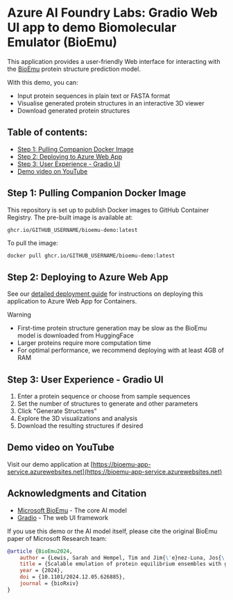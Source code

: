 # Azure AI Foundry Labs: Gradio Web UI app to demo Biomolecular Emulator (BioEmu)
This application provides a user-friendly Web interface for interacting with the [BioEmu](https://github.com/microsoft/bioemu) protein structure prediction model.

With this demo, you can:
- Input protein sequences in plain text or FASTA format
- Visualise generated protein structures in an interactive 3D viewer
- Download generated protein structures

## Table of contents:
- [Step 1: Pulling Companion Docker Image]()
- [Step 2: Deploying to Azure Web App]()
- [Step 3: User Experience - Gradio UI]()
- [Demo video on YouTube]()

## Step 1: Pulling Companion Docker Image
This repository is set up to publish Docker images to GitHub Container Registry. The pre-built image is available at:

```
ghcr.io/GITHUB_USERNAME/bioemu-demo:latest
```

To pull the image:

```bash
docker pull ghcr.io/GITHUB_USERNAME/bioemu-demo:latest
```

## Step 2: Deploying to Azure Web App
See our [detailed deployment guide](DEPLOYMENT.md) for instructions on deploying this application to Azure Web App for Containers.

> [!WARNING]
> - First-time protein structure generation may be slow as the BioEmu model is downloaded from HuggingFace
> - Larger proteins require more computation time
> - For optimal performance, we recommend deploying with at least 4GB of RAM

## Step 3: User Experience - Gradio UI
1. Enter a protein sequence or choose from sample sequences
2. Set the number of structures to generate and other parameters
3. Click "Generate Structures"
4. Explore the 3D visualizations and analysis
5. Download the resulting structures if desired

## Demo video on YouTube
Visit our demo application at [https://bioemu-app-service.azurewebsites.net](https://bioemu-app-service.azurewebsites.net)

## Acknowledgments and Citation
- [Microsoft BioEmu](https://github.com/microsoft/bioemu) - The core AI model
- [Gradio](https://gradio.app/) - The web UI framework

If you use this demo or the AI model itself, please cite the original BioEmu paper of Microsoft Research team:
```bibtex
@article {BioEmu2024,
    author = {Lewis, Sarah and Hempel, Tim and Jim{\'e}nez-Luna, Jos{\'e} and Gastegger, Michael and Xie, Yu and Foong, Andrew Y. K. and Satorras, Victor Garc{\'\i}a and Abdin, Osama and Veeling, Bastiaan S. and Zaporozhets, Iryna and Chen, Yaoyi and Yang, Soojung and Schneuing, Arne and Nigam, Jigyasa and Barbero, Federico and Stimper, Vincent and Campbell, Andrew and Yim, Jason and Lienen, Marten and Shi, Yu and Zheng, Shuxin and Schulz, Hannes and Munir, Usman and Clementi, Cecilia and No{\'e}, Frank},
    title = {Scalable emulation of protein equilibrium ensembles with generative deep learning},
    year = {2024},
    doi = {10.1101/2024.12.05.626885},
    journal = {bioRxiv}
}
```
